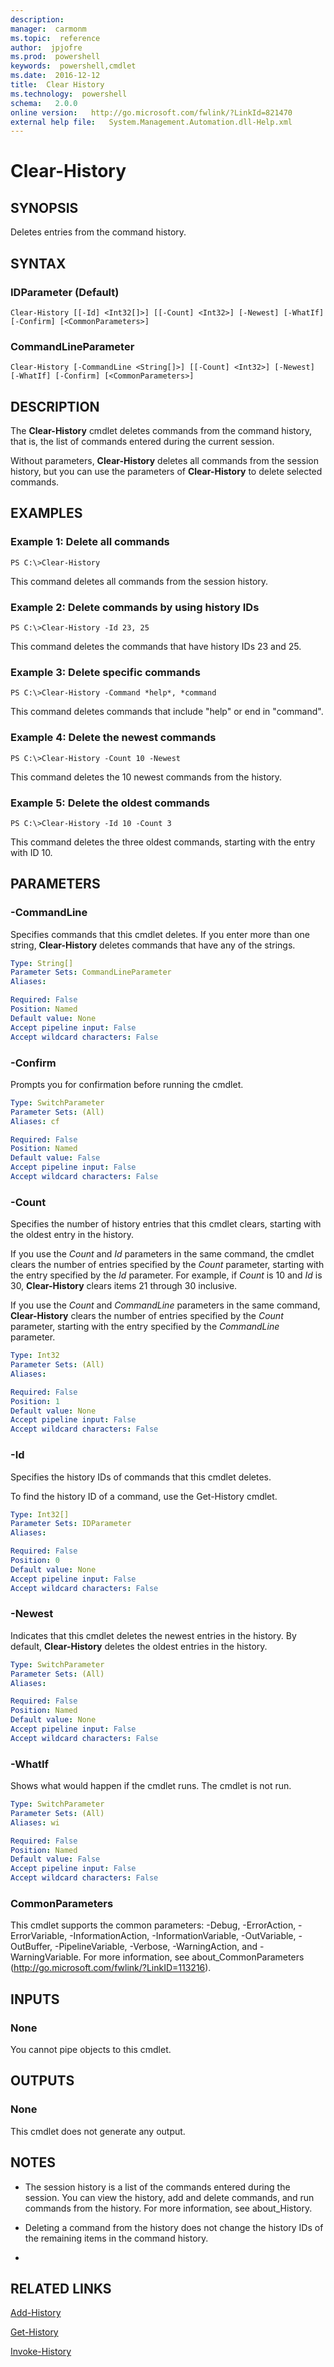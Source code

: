 ```yaml
---
description:  
manager:  carmonm
ms.topic:  reference
author:  jpjofre
ms.prod:  powershell
keywords:  powershell,cmdlet
ms.date:  2016-12-12
title:  Clear History
ms.technology:  powershell
schema:   2.0.0
online version:   http://go.microsoft.com/fwlink/?LinkId=821470
external help file:   System.Management.Automation.dll-Help.xml
---
```



# Clear-History

## SYNOPSIS
Deletes entries from the command history.

## SYNTAX

### IDParameter (Default)
```
Clear-History [[-Id] <Int32[]>] [[-Count] <Int32>] [-Newest] [-WhatIf] [-Confirm] [<CommonParameters>]
```

### CommandLineParameter
```
Clear-History [-CommandLine <String[]>] [[-Count] <Int32>] [-Newest] [-WhatIf] [-Confirm] [<CommonParameters>]
```

## DESCRIPTION
The **Clear-History** cmdlet deletes commands from the command history, that is, the list of commands entered during the current session.

Without parameters, **Clear-History** deletes all commands from the session history, but you can use the parameters of **Clear-History** to delete selected commands.

## EXAMPLES

### Example 1: Delete all commands
```
PS C:\>Clear-History
```

This command deletes all commands from the session history.

### Example 2: Delete commands by using history IDs
```
PS C:\>Clear-History -Id 23, 25
```

This command deletes the commands that have history IDs 23 and 25.

### Example 3: Delete specific commands
```
PS C:\>Clear-History -Command *help*, *command
```

This command deletes commands that include "help" or end in "command".

### Example 4: Delete the newest commands
```
PS C:\>Clear-History -Count 10 -Newest
```

This command deletes the 10 newest commands from the history.

### Example 5: Delete the oldest commands
```
PS C:\>Clear-History -Id 10 -Count 3
```

This command deletes the three oldest commands, starting with the entry with ID 10.

## PARAMETERS

### -CommandLine
Specifies commands that this cmdlet deletes.
If you enter more than one string, **Clear-History** deletes commands that have any of the strings.

```yaml
Type: String[]
Parameter Sets: CommandLineParameter
Aliases: 

Required: False
Position: Named
Default value: None
Accept pipeline input: False
Accept wildcard characters: False
```

### -Confirm
Prompts you for confirmation before running the cmdlet.

```yaml
Type: SwitchParameter
Parameter Sets: (All)
Aliases: cf

Required: False
Position: Named
Default value: False
Accept pipeline input: False
Accept wildcard characters: False
```

### -Count
Specifies the number of history entries that this cmdlet clears, starting with the oldest entry in the history.

If you use the *Count* and *Id* parameters in the same command, the cmdlet clears the number of entries specified by the *Count* parameter, starting with the entry specified by the *Id* parameter.
For example, if *Count* is 10 and *Id* is 30, **Clear-History** clears items 21 through 30 inclusive.

If you use the *Count* and *CommandLine* parameters in the same command, **Clear-History** clears the number of entries specified by the *Count* parameter, starting with the entry specified by the *CommandLine* parameter.

```yaml
Type: Int32
Parameter Sets: (All)
Aliases: 

Required: False
Position: 1
Default value: None
Accept pipeline input: False
Accept wildcard characters: False
```

### -Id
Specifies the history IDs of commands that this cmdlet deletes.

To find the history ID of a command, use the Get-History cmdlet.

```yaml
Type: Int32[]
Parameter Sets: IDParameter
Aliases: 

Required: False
Position: 0
Default value: None
Accept pipeline input: False
Accept wildcard characters: False
```

### -Newest
Indicates that this cmdlet deletes the newest entries in the history.
By default, **Clear-History** deletes the oldest entries in the history.

```yaml
Type: SwitchParameter
Parameter Sets: (All)
Aliases: 

Required: False
Position: Named
Default value: None
Accept pipeline input: False
Accept wildcard characters: False
```

### -WhatIf
Shows what would happen if the cmdlet runs.
The cmdlet is not run.

```yaml
Type: SwitchParameter
Parameter Sets: (All)
Aliases: wi

Required: False
Position: Named
Default value: False
Accept pipeline input: False
Accept wildcard characters: False
```

### CommonParameters
This cmdlet supports the common parameters: -Debug, -ErrorAction, -ErrorVariable, -InformationAction, -InformationVariable, -OutVariable, -OutBuffer, -PipelineVariable, -Verbose, -WarningAction, and -WarningVariable. For more information, see about_CommonParameters (http://go.microsoft.com/fwlink/?LinkID=113216).

## INPUTS

### None
You cannot pipe objects to this cmdlet.

## OUTPUTS

### None
This cmdlet does not generate any output.

## NOTES
* The session history is a list of the commands entered during the session. You can view the history, add and delete commands, and run commands from the history. For more information, see about_History.
* Deleting a command from the history does not change the history IDs of the remaining items in the command history.

*

## RELATED LINKS

[Add-History](Add-History.md)

[Get-History](Get-History.md)

[Invoke-History](Invoke-History.md)

